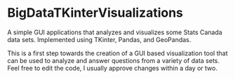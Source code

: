 # BigDataTKinterVisualizations
A simple GUI applications that analyzes and visualizes some Stats Canada data sets. Implemented using TKinter, Pandas, and GeoPandas.

This is a first step towards the creation of a GUI based visualization tool that can be used to analyze and answer questions from a variety of data sets. Feel free to edit the code, I usually approve changes within a day or two.

